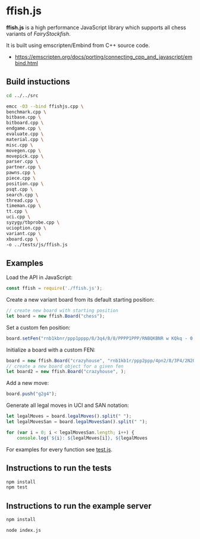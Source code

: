 # ffish.js

**ffish.js** is a high performance JavaScript library which supports all chess variants of _FairyStockfish_.

It is built using emscripten/Embind from C++ source code.

* https://emscripten.org/docs/porting/connecting_cpp_and_javascript/embind.html

## Build instuctions

```bash
cd ../../src
```
```bash
emcc -O3 --bind ffishjs.cpp \
benchmark.cpp \
bitbase.cpp \
bitboard.cpp \
endgame.cpp \
evaluate.cpp \
material.cpp \
misc.cpp \
movegen.cpp \
movepick.cpp \
parser.cpp \
partner.cpp \
pawns.cpp \
piece.cpp \
position.cpp \
psqt.cpp \
search.cpp \
thread.cpp \
timeman.cpp \
tt.cpp \
uci.cpp \
syzygy/tbprobe.cpp \
ucioption.cpp \
variant.cpp \
xboard.cpp \
-o ../tests/js/ffish.js
```

## Examples

Load the API in JavaScript:

```javascript
const ffish = require('./ffish.js');
```

Create a new variant board from its default starting position:

```javascript
// create new board with starting position
let board = new ffish.Board("chess");
```

Set a custom fen position:
```javascript
board.setFen("rnb1kbnr/ppp1pppp/8/3q4/8/8/PPPP1PPP/RNBQKBNR w KQkq - 0 3");
```

Initialize a board with a custom FEN:
```javascript
board = new ffish.Board("crazyhouse", "rnb1kb1r/ppp2ppp/4pn2/8/3P4/2N2Q2/PPP2PPP/R1B1KB1R/QPnp b KQkq - 0 6");
// create a new board object for a given fen
let board2 = new ffish.Board("crazyhouse", );
```

Add a new move:
```javascript
board.push("g2g4");
```

Generate all legal moves in UCI and SAN notation:
```javascript
let legalMoves = board.legalMoves().split(" ");
let legalMovesSan = board.legalMovesSan().split(" ");

for (var i = 0; i < legalMovesSan.length; i++) {
    console.log(`${i}: ${legalMoves[i]}, ${legalMoves
```

For examples for every function see [test.js](./test.js).

## Instructions to run the tests
```bash
npm install
npm test
```

## Instructions to run the example server
```bash
npm install
```
```bash
node index.js
```
